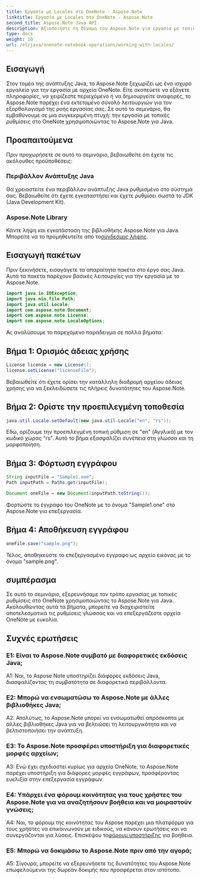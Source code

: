 ```yaml
---
title: Εργασία με Locales στο OneNote - Aspose.Note
linktitle: Εργασία με Locales στο OneNote - Aspose.Note
second_title: Aspose.Note Java API
description: Αξιοποιήστε τη δύναμη του Aspose.Note για εργασία με τοπικές ρυθμίσεις του OneNote! Εξαγωγή, χειρισμός και δημιουργία αναφορών προσαρμοσμένων σε διαφορετικές γλώσσες και περιοχές. #OneNote #Java #Aspose
type: docs
weight: 10
url: /el/java/onenote-notebook-operations/working-with-locales/
---
```

## Εισαγωγή

Στον τομέα της ανάπτυξης Java, το Aspose.Note ξεχωρίζει ως ένα ισχυρό εργαλείο για την εργασία με αρχεία OneNote. Είτε σκοπεύετε να εξάγετε πληροφορίες, να χειρίζεστε περιεχόμενο ή να δημιουργείτε αναφορές, το Aspose.Note παρέχει ένα εκτεταμένο σύνολο λειτουργιών για τον εξορθολογισμό της ροής εργασίας σας. Σε αυτό το σεμινάριο, θα εμβαθύνουμε σε μια συγκεκριμένη πτυχή: την εργασία με τοπικές ρυθμίσεις στο OneNote χρησιμοποιώντας το Aspose.Note για Java.

## Προαπαιτούμενα

Πριν προχωρήσετε σε αυτό το σεμινάριο, βεβαιωθείτε ότι έχετε τις ακόλουθες προϋποθέσεις:

### Περιβάλλον Ανάπτυξης Java

Θα χρειαστείτε ένα περιβάλλον ανάπτυξης Java ρυθμισμένο στο σύστημά σας. Βεβαιωθείτε ότι έχετε εγκαταστήσει και έχετε ρυθμίσει σωστά το JDK (Java Development Kit).

### Aspose.Note Library

 Κάντε λήψη και εγκατάσταση της βιβλιοθήκης Aspose.Note για Java. Μπορείτε να το προμηθευτείτε από το[σύνδεσμος λήψης](https://releases.aspose.com/note/java/).

## Εισαγωγή πακέτων

Πριν ξεκινήσετε, εισαγάγετε τα απαραίτητα πακέτα στο έργο σας Java. Αυτά τα πακέτα παρέχουν βασικές λειτουργίες για την εργασία με το Aspose.Note.

```java
import java.io.IOException;
import java.nio.file.Path;
import java.util.Locale;
import com.aspose.note.Document;
import com.aspose.note.License;
import com.aspose.note.LocaleOptions;
```

Ας αναλύσουμε το παρεχόμενο παράδειγμα σε πολλά βήματα:

## Βήμα 1: Ορισμός άδειας χρήσης

```java
License license = new License();
license.setLicense("licenseFile");
```

Βεβαιωθείτε ότι έχετε ορίσει την κατάλληλη διαδρομή αρχείου άδειας χρήσης για να ξεκλειδώσετε τις πλήρεις δυνατότητες του Aspose.Note.

## Βήμα 2: Ορίστε την προεπιλεγμένη τοποθεσία

```java
java.util.Locale.setDefault(new java.util.Locale("en", "rs"));
```

Εδώ, ορίζουμε την προεπιλεγμένη τοπική ρύθμιση σε "en" (Αγγλικά) με τον κωδικό χώρας "rs". Αυτό το βήμα εξασφαλίζει συνέπεια στη γλώσσα και τη μορφοποίηση.

## Βήμα 3: Φόρτωση εγγράφου

```java
String inputFile = "Sample1.one";
Path inputPath = Paths.get(inputFile);

Document oneFile = new Document(inputPath.toString());
```

Φορτώστε το έγγραφο του OneNote με το όνομα "Sample1.one" στο Aspose.Note για επεξεργασία.

## Βήμα 4: Αποθήκευση εγγράφου

```java
oneFile.save("sample.png");
```

Τέλος, αποθηκεύστε το επεξεργασμένο έγγραφο ως αρχείο εικόνας με το όνομα "sample.png".

## συμπέρασμα

Σε αυτό το σεμινάριο, εξερευνήσαμε τον τρόπο εργασίας με τοπικές ρυθμίσεις στο OneNote χρησιμοποιώντας το Aspose.Note για Java. Ακολουθώντας αυτά τα βήματα, μπορείτε να διαχειριστείτε αποτελεσματικά τις ρυθμίσεις γλώσσας και να επεξεργάζεστε αρχεία OneNote με ευκολία.

## Συχνές ερωτήσεις

### Ε1: Είναι το Aspose.Note συμβατό με διαφορετικές εκδόσεις Java;

A1: Ναι, το Aspose.Note υποστηρίζει διάφορες εκδόσεις Java, διασφαλίζοντας τη συμβατότητα σε διαφορετικά περιβάλλοντα.

### Ε2: Μπορώ να ενσωματώσω το Aspose.Note με άλλες βιβλιοθήκες Java;

A2: Απολύτως, το Aspose.Note μπορεί να ενσωματωθεί απρόσκοπτα με άλλες βιβλιοθήκες Java για να βελτιώσει τη λειτουργικότητα και να βελτιστοποιήσει την ανάπτυξη.

### Ε3: Το Aspose.Note προσφέρει υποστήριξη για διαφορετικές μορφές αρχείων;

A3: Ενώ έχει σχεδιαστεί κυρίως για αρχεία OneNote, το Aspose.Note παρέχει υποστήριξη για διάφορες μορφές εγγράφων, προσφέροντας ευελιξία στην επεξεργασία εγγράφων.

### Ε4: Υπάρχει ένα φόρουμ κοινότητας για τους χρήστες του Aspose.Note για να αναζητήσουν βοήθεια και να μοιραστούν γνώσεις;

 A4: Ναι, το φόρουμ της κοινότητας του Aspose παρέχει μια πλατφόρμα για τους χρήστες να επικοινωνούν με ειδικούς, να κάνουν ερωτήσεις και να συνεργάζονται για λύσεις. Επισκέψου το[φόρουμ υποστήριξης](https://forum.aspose.com/c/note/28) για βοήθεια.

### Ε5: Μπορώ να δοκιμάσω το Aspose.Note πριν από την αγορά;

A5: Σίγουρα, μπορείτε να εξερευνήσετε τις δυνατότητες του Aspose.Note επωφελούμενοι της δωρεάν δοκιμής που προσφέρεται στον ιστότοπο.